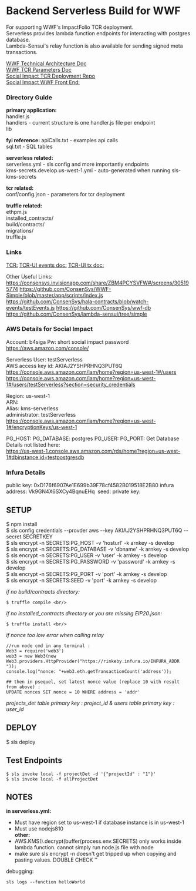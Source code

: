 # Backend Serverless Build for WWF
For supporting WWF's ImpactFolio TCR deployment. <br/>
Serverless provides lambda function endpoints for interacting with postgres database. <br/>
Lambda-Sensui's relay function is also available for sending signed meta transactions. <br/>
 
[WWF Technical Architecture Doc](https://docs.google.com/presentation/d/1c0_-6NLb3zSFwZoRipR61ZYAWnpHLSEbhy_f66GJLYk/edit#slide=id.g3e0cd18cee_0_402) <br/>
[WWF TCR Parameters Doc](https://docs.google.com/presentation/d/1UT11ReifnIXT-PaXYplvHWXDeT8_dB4ECmEHJvmY7Fo/edit#slide=id.g3caa06f710_0_1136) <br/>
[Social Impact TCR Deployment Repo](https://github.com/ConsenSys/SI_TCR)<br/>
[Social Impact WWF Front End:](https://github.com/ConsenSys/WWF-TCR-UI)<br/>

### Directory Guide

**primary application:**<br/>
handler.js <br/>
handlers - current structure is one handler.js file per endpoint <br/>
lib <br/>

**fyi reference:**
apiCalls.txt - examples api calls<br/>
sql.txt - SQL tables<br/>

**serverless related:**<br/>
serverless.yml - sls config and more importantly endpoints<br/>
kms-secrets.develop.us-west-1.yml - auto-generated when running sls-kms-secrets<br/>

**tcr related:**<br/>
conf/config.json - parameters for tcr deployment<br/>


**truffle related:**<br/>
ethpm.js<br/>
installed_contracts/<br/>
build/contracts/<br/>
migrations/<br/>
truffle.js<br/>

### Links
[TCR:](https://github.com/skmgoldin/tcr)
[TCR-UI events doc:](https://github.com/kangarang/tcr-ui/blob/master/docs/Events.md)
[TCR-UI tx doc:](https://github.com/kangarang/tcr-ui/blob/master/docs/Events.md)

Other Useful Links:
https://consensys.invisionapp.com/share/ZBM4PCYSVFW#/screens/305195774
https://github.com/ConsenSys/WWF-Simple/blob/master/app/scripts/index.js
https://github.com/ConsenSys/hala-contracts/blob/watch-events/testEvents.js
https://github.com/ConsenSys/wwf-db
https://github.com/ConsenSys/lambda-sensui/tree/simple


### AWS Details for Social Impact

Account: b4siga
Pw: short social impact password
https://aws.amazon.com/console/

Serverless User: testServerless <br/>
AWS access key id: AKIAJ2YSHPRHNQ3PUT6Q <br/>
https://console.aws.amazon.com/iam/home?region=us-west-1#/users
https://console.aws.amazon.com/iam/home?region=us-west-1#/users/testServerless?section=security_credentials

Region: us-west-1<br/>
ARN: <br/>
Alias: kms-serverless<br/>
administrator: testServerless<br/>
https://console.aws.amazon.com/iam/home?region=us-west-1#/encryptionKeys/us-west-1

PG_HOST: 
PG_DATABASE: postgres
PG_USER: 
PG_PORT: 
Get Database Details not listed here:<br/>
https://us-west-1.console.aws.amazon.com/rds/home?region=us-west-1#dbinstance:id=testpostgresdb

### Infura Details
public key: 0xD176f6907Ae1E699b39F78cf4582B019518E2B80
infura address: Vk9GN4X6SXCy4BqnuEHq 
seed: 
private key:

## SETUP
$ npm install <br/>
$ sls config credentials --provder aws --key AKIAJ2YSHPRHNQ3PUT6Q --secret SECRETKEY <br/>
$ sls encrypt -n SECRETS:PG_HOST -v 'hosturl' -k arnkey -s develop <br/>
$ sls encrypt -n SECRETS:PG_DATABASE -v 'dbname' -k arnkey -s develop <br/>
$ sls encrypt -n SECRETS:PG_USER -v 'user' -k arnkey -s develop <br/>
$ sls encrypt -n SECRETS:PG_PASSWORD -v 'password' -k arnkey -s develop <br/>
$ sls encrypt -n SECRETS:PG_PORT -v 'port' -k arnkey -s develop<br/>
$ sls encrypt -n SECRETS:SEED -v 'port' -k arnkey -s develop<br/>

*if no build/contracts directory:* <br/>
```
$ truffle compile <br/>
```
*if no installed_contracts directory or you are missing EIP20.json:* <br/>
```
$ truffle install <br/>
```
*if nonce too low error when calling relay* <br/>
```
//run node cmd in any terminal :
Web3 = require('web3')
web3 = new Web3(new Web3.providers.HttpProvider("https://rinkeby.infura.io/INFURA_ADDR "));
console.log("nonce: "+web3.eth.getTransactionCount('address'));
```

```
## then in psequel, set latest nonce value (replace 10 with result from above) :
UPDATE nonces SET nonce = 10 WHERE address = 'addr'
```
*projects_det table primary key : project_id & users table  primary key : user_id*


## DEPLOY

$ sls deploy

## Test Endpoints
```
$ sls invoke local -f projectDet -d '{"projectId" : "1"}'
$ sls invoke local -f allProjectDet
```

## NOTES
**in serverless.yml:** <br/>
* Must have region set to us-west-1 if database instance is in us-west-1 <br/>
* Must use nodejs810  <br/>
**other:**<br/>
* AWS.KMS().decrypt(buffer(process.env.SECRETS) only works inside lambda function.  cannot simply run node.js file with node <br/>
* make sure sls encrypt -n doesn't get tripped up when copying and pasting values.  DOUBLE CHECK '' <br/>

debugging: <br/>
```
sls logs --function helloWorld
```